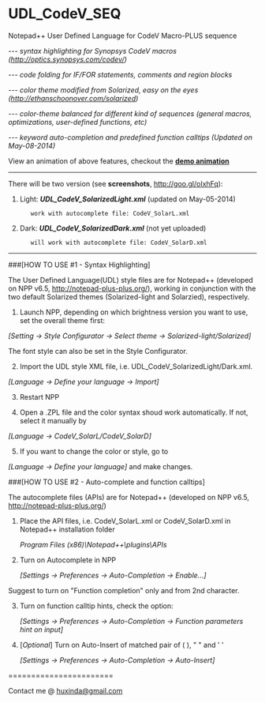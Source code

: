 UDL_CodeV_SEQ
=============

Notepad++ User Defined Language for CodeV Macro-PLUS sequence

  --- _syntax highlighting for Synopsys CodeV macros (http://optics.synopsys.com/codev/)_
  
  --- _code folding for IF/FOR statements, comments and region blocks_

  --- _color theme modified from Solarized, easy on the eyes (http://ethanschoonover.com/solarized)_

  --- _color-theme balanced for different kind of sequences (general macros, optimizations, user-defined functions, etc)_

  --- _keyword auto-completion and predefined function calltips (Updated on May-08-2014)_

  View an animation of above features, checkout the [**demo animation**](demo.gif)
  
  ---

There will be two version (see **screenshots**, http://goo.gl/oIxhFq):

1. Light: **_UDL_CodeV_SolarizedLight.xml_**          (updated on May-05-2014)

          work with autocomplete file: CodeV_SolarL.xml

2. Dark:  **_UDL_CodeV_SolarizedDark.xml_**           (not yet uploaded)

          will work with autocomplete file: CodeV_SolarD.xml

----

###[HOW TO USE #1 - Syntax Highlighting]

The User Defined Language(UDL) style files are for Notepad++ (developed on NPP v6.5, http://notepad-plus-plus.org/), working in conjunction with the two default Solarized themes (Solarized-light and Solarzied), respectively.

1. Launch NPP, depending on which brightness version you want to use, set the overall theme first:

  _[Setting -> Style Configurator -> Select theme -> Solarized-light/Solarized]_

  The font style can also be set in the Style Configurator.

2. Import the UDL style XML file, i.e. UDL_CodeV_SolarizedLight/Dark.xml.

  _[Language -> Define your language -> Import]_

3. Restart NPP

4. Open a .ZPL file and the color syntax shoud work automatically. If not, select it manually by

  _[Language -> CodeV_SolarL/CodeV_SolarD]_

5. If you want to change the color or style, go to

  _[Language -> Define your language]_ and make changes.
  
###[HOW TO USE #2 - Auto-complete and function calltips]

The autocomplete files (APIs) are for Notepad++ (developed on NPP v6.5, http://notepad-plus-plus.org/)

1. Place the API files, i.e. CodeV_SolarL.xml or CodeV_SolarD.xml in Notepad++ installation folder

    _Program Files (x86)\Notepad++\plugins\APIs_

2. Turn on Autocomplete in NPP

    _[Settings -> Preferences -> Auto-Completion -> Enable...]_
  
  Suggest to turn on "Function completion" only and from 2nd character.
  
3. Turn on function calltip hints, check the option:

    _[Settings -> Preferences -> Auto-Completion -> Function parameters hint on input]_
  
4. [_Optional_] Turn on Auto-Insert of matched pair of ( ), " " and ' '

    _[Settings -> Preferences -> Auto-Completion -> Auto-Insert]_

=======================

Contact me @ huxinda@gmail.com
